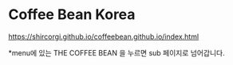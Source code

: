 # Coffee Bean Korea 
https://shircorgi.github.io/coffeebean.github.io/index.html

*menu에 있는 THE COFFEE BEAN 을 누르면 sub 페이지로 넘어갑니다. 
